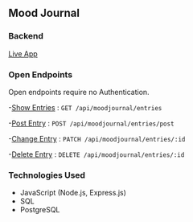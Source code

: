 ## Mood Journal
### Backend

[Live App](https://vercel.com/hjthorpe/moodjournalcapstone/411ji7036)

### Open Endpoints
Open endpoints require no Authentication.

-[Show Entries](documentation/GET.md) : `GET /api/moodjournal/entries`

-[Post Entry](documentation/POST.md) : `POST /api/moodjournal/entries/post`

-[Change Entry](documentation/PATCH.md) : `PATCH /api/moodjournal/entries/:id`

-[Delete Entry](documentation/DELETE.md) : `DELETE /api/moodjournal/entries/:id`

### Technologies Used
- JavaScript (Node.js, Express.js)
- SQL
- PostgreSQL